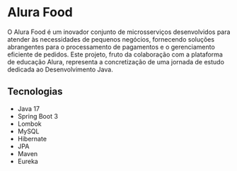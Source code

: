 # Alura Food 

O Alura Food é um inovador conjunto de microsserviços desenvolvidos para atender às necessidades de pequenos negócios, fornecendo soluções abrangentes para o processamento de pagamentos e o gerenciamento eficiente de pedidos. 
Este projeto, fruto da colaboração com a plataforma de educação Alura, representa a concretização de uma jornada de estudo dedicada ao Desenvolvimento Java.

## Tecnologias 

- Java 17
- Spring Boot 3
- Lombok
- MySQL
- Hibernate
- JPA
- Maven
- Eureka




